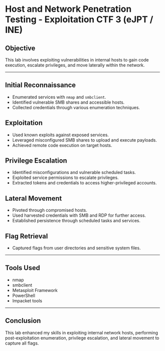 # Host and Network Penetration Testing - Exploitation CTF 3 (eJPT / INE)

## Objective
This lab involves exploiting vulnerabilities in internal hosts to gain code execution, escalate privileges, and move laterally within the network.

---

## Initial Reconnaissance
- Enumerated services with `nmap` and `smbclient`.
- Identified vulnerable SMB shares and accessible hosts.
- Collected credentials through various enumeration techniques.

## Exploitation
- Used known exploits against exposed services.
- Leveraged misconfigured SMB shares to upload and execute payloads.
- Achieved remote code execution on target hosts.

## Privilege Escalation
- Identified misconfigurations and vulnerable scheduled tasks.
- Exploited service permissions to escalate privileges.
- Extracted tokens and credentials to access higher-privileged accounts.

## Lateral Movement
- Pivoted through compromised hosts.
- Used harvested credentials with SMB and RDP for further access.
- Established persistence through scheduled tasks and services.

## Flag Retrieval
- Captured flags from user directories and sensitive system files.

---

## Tools Used
- nmap
- smbclient
- Metasploit Framework
- PowerShell
- Impacket tools

---

## Conclusion
This lab enhanced my skills in exploiting internal network hosts, performing post-exploitation enumeration, privilege escalation, and lateral movement to capture all flags.

